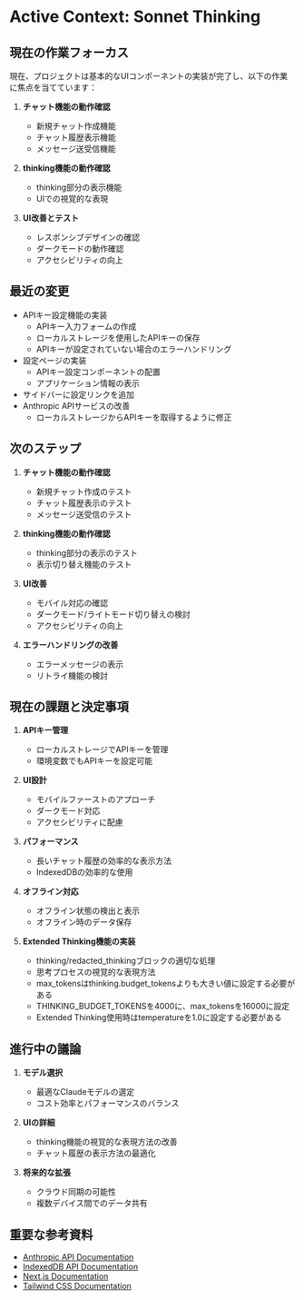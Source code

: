 # Active Context: Sonnet Thinking

## 現在の作業フォーカス
現在、プロジェクトは基本的なUIコンポーネントの実装が完了し、以下の作業に焦点を当てています：

1. **チャット機能の動作確認**
   - 新規チャット作成機能
   - チャット履歴表示機能
   - メッセージ送受信機能

2. **thinking機能の動作確認**
   - thinking部分の表示機能
   - UIでの視覚的な表現

3. **UI改善とテスト**
   - レスポンシブデザインの確認
   - ダークモードの動作確認
   - アクセシビリティの向上

## 最近の変更
- APIキー設定機能の実装
  - APIキー入力フォームの作成
  - ローカルストレージを使用したAPIキーの保存
  - APIキーが設定されていない場合のエラーハンドリング
- 設定ページの実装
  - APIキー設定コンポーネントの配置
  - アプリケーション情報の表示
- サイドバーに設定リンクを追加
- Anthropic APIサービスの改善
  - ローカルストレージからAPIキーを取得するように修正

## 次のステップ
1. **チャット機能の動作確認**
   - 新規チャット作成のテスト
   - チャット履歴表示のテスト
   - メッセージ送受信のテスト

2. **thinking機能の動作確認**
   - thinking部分の表示のテスト
   - 表示切り替え機能のテスト

3. **UI改善**
   - モバイル対応の確認
   - ダークモード/ライトモード切り替えの検討
   - アクセシビリティの向上

4. **エラーハンドリングの改善**
   - エラーメッセージの表示
   - リトライ機能の検討

## 現在の課題と決定事項
1. **APIキー管理**
   - ローカルストレージでAPIキーを管理
   - 環境変数でもAPIキーを設定可能

2. **UI設計**
   - モバイルファーストのアプローチ
   - ダークモード対応
   - アクセシビリティに配慮

3. **パフォーマンス**
   - 長いチャット履歴の効率的な表示方法
   - IndexedDBの効率的な使用

4. **オフライン対応**
   - オフライン状態の検出と表示
   - オフライン時のデータ保存

5. **Extended Thinking機能の実装**
   - thinking/redacted_thinkingブロックの適切な処理
   - 思考プロセスの視覚的な表現方法
   - max_tokensはthinking.budget_tokensよりも大きい値に設定する必要がある
   - THINKING_BUDGET_TOKENSを4000に、max_tokensを16000に設定
   - Extended Thinking使用時はtemperatureを1.0に設定する必要がある

## 進行中の議論
1. **モデル選択**
   - 最適なClaudeモデルの選定
   - コスト効率とパフォーマンスのバランス

2. **UIの詳細**
   - thinking機能の視覚的な表現方法の改善
   - チャット履歴の表示方法の最適化

3. **将来的な拡張**
   - クラウド同期の可能性
   - 複数デバイス間でのデータ共有

## 重要な参考資料
- [Anthropic API Documentation](https://docs.anthropic.com/en/docs/build-with-claude/extended-thinking)
- [IndexedDB API Documentation](https://developer.mozilla.org/en-US/docs/Web/API/IndexedDB_API)
- [Next.js Documentation](https://nextjs.org/docs)
- [Tailwind CSS Documentation](https://tailwindcss.com/docs)

